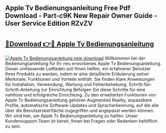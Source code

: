 ## Apple Tv Bedienungsanleitung Free Pdf Download - Part-c9K New Repair Owner Guide - User Service Edition RZvZV

# <h2><a href="http://df5lrw.blite.top/?on=Apple+Tv+Bedienungsanleitung">🔗Download 👉🔴 Apple Tv Bedienungsanleitung</a></h2>

[![Apple Tv Bedienungsanleitung new download](https://i.imgur.com/lujVjoI.png)](http://df5lrw.blite.top/?on=Apple+Tv+Bedienungsanleitung)
Willkommen bei der Bedienungsanleitung für Ihr neu erworbenes Apple Tv Bedienungsanleitung. Dieser umfassende Leitfaden soll Ihnen helfen, ein erfahrener Benutzer Ihres Produkts zu werden, indem er eine detaillierte Erläuterung seiner Merkmale, Funktionen und Vorteile enthält. Sie finden klare Anweisungen für Installation, Verwendung, Wartung und Fehlerbehebung. Schritt-für-Schritt-Anleitung zur Einrichtung Befolgen Sie diese Schritte für eine nahtlose und erfolgreiche Einrichtung. Zu den erweiterten Funktionen von Apple Tv Bedienungsanleitung gehören Augmented Reality, anpassbare Profile, automatische Software-Updates und Spracherkennung, auf die alle über die Benutzeroberfläche zugegriffen und angepasst werden können. Wir sind hier, um Apple Tv Bedienungsanleitung zu helfen. Unser Kundensupport-Team ist bereit, Ihnen bei Fragen oder Bedenken behilflich zu sein.
